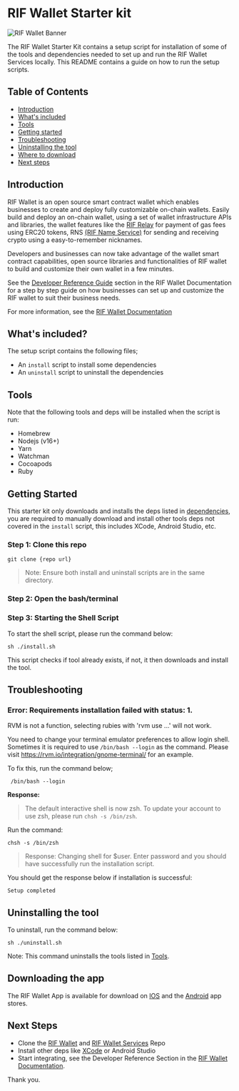 # RIF Wallet Starter kit

![RIF Wallet Banner](./src/rifwallet_custom%20(1).gif)

The RIF Wallet Starter Kit contains a setup script for installation of some of the tools and dependencies needed to set up and run the RIF Wallet Services locally. This README contains a guide on how to run the setup scripts.

## Table of Contents

* [Introduction](#introduction)
* [What's included](#whats-included)
* [Tools](#tools)
* [Getting started](#getting-started)
* [Troubleshooting](#troubleshooting)
* [Uninstalling the tool](#uninstalling-the-tool)
* [Where to download](#downloading-the-app)
* [Next steps](#next-steps)

## Introduction

RIF Wallet is an open source smart contract wallet which enables businesses to create and deploy fully customizable on-chain wallets. Easily build and deploy an on-chain wallet, using a set of wallet infrastructure APIs and libraries, the wallet features like the [RIF Relay](https://github.com/rsksmart/rif-relay) for payment of gas fees using ERC20 tokens, RNS [(RIF Name Service)](https://github.com/rsksmart/rns-manager-react) for sending and receiving crypto using a easy-to-remember nicknames.

Developers and businesses can now take advantage of the wallet smart contract capabilities, open source libraries and functionalities of RIF wallet to build and customize their own wallet in a few minutes.

See the [Developer Reference Guide]() section in the RIF Wallet Documentation for a step by step guide on how businesses can set up and customize the RIF wallet to suit their business needs.

For more information, see the [RIF Wallet Documentation]()

## What's included?

The setup script contains the following files;
* An `install` script to install some dependencies
* An `uninstall` script to uninstall the dependencies

## Tools

Note that the following tools and deps will be installed when the script is run:

* Homebrew
* Nodejs (v16+)
* Yarn
* Watchman
* Cocoapods
* Ruby

## Getting Started

This starter kit only downloads and installs the deps listed in [dependencies](#tools), you are required to manually download and install other tools deps not covered in the `install` script, this includes XCode, Android Studio, etc.

### Step 1: Clone this repo

```shell
git clone {repo url}
```
> Note: Ensure both install and uninstall scripts are in the same directory.

### Step 2: Open the bash/terminal

### Step 3: Starting the Shell Script

To start the shell script, please run the command below:

```shell
sh ./install.sh
```

This script checks if tool already exists, if not, it then downloads and install the tool.

## Troubleshooting

### Error: Requirements installation failed with status: 1.

RVM is not a function, selecting rubies with 'rvm use ...' will not work.

You need to change your terminal emulator preferences to allow login shell.
Sometimes it is required to use `/bin/bash --login` as the command.
Please visit https://rvm.io/integration/gnome-terminal/ for an example.

To fix this, run the command below;

```shell
 /bin/bash --login
```

**Response:**

> The default interactive shell is now zsh.
To update your account to use zsh, please run `chsh -s /bin/zsh`.

Run the command: 

```shell
chsh -s /bin/zsh
```

> Response: Changing shell for $user. Enter password and you should have successfully run the installation script.

You should get the response below if installation is successful:

`Setup completed`

## Uninstalling the tool

To uninstall, run the command below:

```shell
sh ./uninstall.sh
```

Note: This command uninstalls the tools listed in [Tools](#tools).

## Downloading the app

The RIF Wallet App is available for download on [IOS]() and the [Android]() app stores.

## Next Steps

* Clone the [RIF Wallet](https://github.com/rsksmart/swallet.git) and [RIF Wallet Services](https://github.com/rsksmart/rif-wallet-services) Repo
* Install other deps like [XCode](https://itunes.apple.com/us/app/xcode/id497799835?mt=12) or Android Studio
* Start integrating, see the Developer Reference Section in the [RIF Wallet Documentation]().

Thank you.